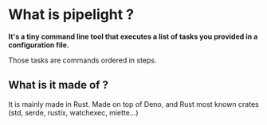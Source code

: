 <script setup>
import Example from '@components/Example.vue';
import Sheet from '@components/Sheet.vue';
import Features from '../.vitepress/theme/components/Features.vue';
</script>

# What is pipelight ?

**It's a tiny command line tool that executes a list of tasks you provided in a configuration file.**

Those tasks are commands ordered in steps.

## What is it made of ?

It is mainly made in Rust.
Made on top of Deno, and Rust most known crates (std, serde, rustix, watchexec, miette...)

<Features />
